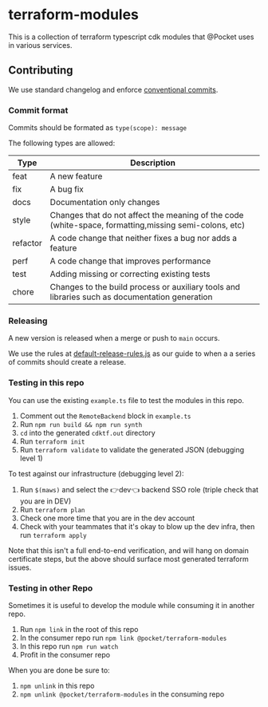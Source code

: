 # terraform-modules

This is a collection of terraform typescript cdk modules
that @Pocket uses in various services.

## Contributing

We use standard changelog and enforce [conventional commits](https://www.conventionalcommits.org/).

### Commit format

Commits should be formated as `type(scope): message`

The following types are allowed:

| Type | Description |
|---|---|
| feat | A new feature |
| fix | A bug fix |
| docs | Documentation only changes |
| style | Changes that do not affect the meaning of the code (white-space, formatting,missing semi-colons, etc) |
| refactor | A code change that neither fixes a bug nor adds a feature |
| perf | A code change that improves performance |
| test | Adding missing or correcting existing tests |
| chore | Changes to the build process or auxiliary tools and libraries such as documentation generation |

### Releasing

A new version is released when a merge or push to `main` occurs.

We use the rules at [default-release-rules.js](https://github.com/semantic-release/commit-analyzer/blob/master/lib/default-release-rules.js) as our guide to when a a series of commits should create a release.

### Testing in this repo

You can use the existing `example.ts` file to test the modules in this repo.

1. Comment out the `RemoteBackend` block in `example.ts`
2. Run `npm run build && npm run synth`
3. `cd` into the generated `cdktf.out` directory
4. Run `terraform init`
5. Run `terraform validate` to validate the generated JSON (debugging level 1)

To test against our infrastructure (debugging level 2):

1. Run `$(maws)` and select the 👉dev👈 backend SSO role (triple check that you are in DEV)
2. Run `terraform plan`
3. Check one more time that you are in the dev account
4. Check with your teammates that it's okay to blow up the dev infra, then run `terraform apply`

Note that this isn't a full end-to-end verification, and will hang on domain certificate steps, but the above should surface most generated terraform issues.

### Testing in other Repo

Sometimes it is useful to develop the module while consuming it in another repo.

1. Run `npm link` in the root of this repo
2. In the consumer repo run `npm link @pocket/terraform-modules`
3. In this repo run `npm run watch`
4. Profit in the consumer repo

When you are done be sure to:
1. `npm unlink` in this repo
2. `npm unlink @pocket/terraform-modules` in the consuming repo
